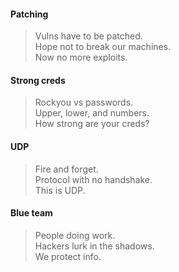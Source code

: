 #### Patching
>Vulns have to be patched.  
>Hope not to break our machines.  
>Now no more exploits.  
     
#### Strong creds   
>Rockyou vs passwords.  
>Upper, lower, and numbers.  
>How strong are your creds?  

#### UDP
>Fire and forget.  
>Protocol with no handshake.  
>This is UDP.  
       
#### Blue team
>People doing work.  
>Hackers lurk in the shadows.  
>We protect info.  
